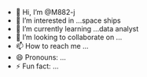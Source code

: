 - 👋 Hi, I’m @M882-j
- 👀 I’m interested in ...space ships 
- 🌱 I’m currently learning ...data analyst 
- 💞️ I’m looking to collaborate on ...
- 📫 How to reach me ...
- 😄 Pronouns: ...
- ⚡ Fun fact: ...

<!---
M882-j/M882-j is a ✨ special ✨ repository because its `README.md` (this file) appears on your GitHub profile.
You can click the Preview link to take a look at your changes.
--->
